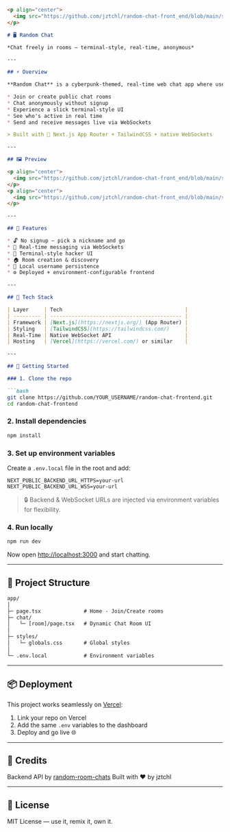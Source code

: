 
````md
<p align="center">
  <img src="https://github.com/jztchl/random-chat-front_end/blob/main/screenshots/logo.png?raw=true" alt="Random Chat Logo" width="200"/>
</p>

# 🖥️ Random Chat

*Chat freely in rooms — terminal-style, real-time, anonymous*

---

## ⚡ Overview

**Random Chat** is a cyberpunk-themed, real-time web chat app where users can:

* Join or create public chat rooms  
* Chat anonymously without signup  
* Experience a slick terminal-style UI  
* See who's active in real time  
* Send and receive messages live via WebSockets  

> Built with 💚 Next.js App Router + TailwindCSS + native WebSockets

---

## 🖼️ Preview

<p align="center">
  <img src="https://github.com/jztchl/random-chat-front_end/blob/main/screenshots/1.png?raw=true" alt="Chat Room Screenshot" width="600"/>
</p>
<p align="center">
  <img src="https://github.com/jztchl/random-chat-front_end/blob/main/screenshots/2.png?raw=true" alt="Room Join Page" width="600"/>
</p>

---

## 🧠 Features

* 🔓 No signup — pick a nickname and go  
* 📡 Real-time messaging via WebSockets  
* 🧪 Terminal-style hacker UI  
* 🏠 Room creation & discovery  
* 🔐 Local username persistence  
* ⚙️ Deployed + environment-configurable frontend

---

## 🔧 Tech Stack

| Layer     | Tech                                        |
| --------- | ------------------------------------------- |
| Framework | [Next.js](https://nextjs.org/) (App Router) |
| Styling   | [TailwindCSS](https://tailwindcss.com/)     |
| Real-Time | Native WebSocket API                        |
| Hosting   | [Vercel](https://vercel.com/) or similar    |

---

## 🚀 Getting Started

### 1. Clone the repo

```bash
git clone https://github.com/YOUR_USERNAME/random-chat-frontend.git
cd random-chat-frontend
````

### 2. Install dependencies

```bash
npm install
```

### 3. Set up environment variables

Create a `.env.local` file in the root and add:

```env
NEXT_PUBLIC_BACKEND_URL_HTTPS=your-url
NEXT_PUBLIC_BACKEND_URL_WSS=your-url
```

> 🔒 Backend & WebSocket URLs are injected via environment variables for flexibility.

### 4. Run locally

```bash
npm run dev
```

Now open [http://localhost:3000](http://localhost:3000) and start chatting.

---

## 🧪 Project Structure

```txt
app/
│
├─ page.tsx              # Home - Join/Create rooms
├─ chat/
│   └─ [room]/page.tsx   # Dynamic Chat Room UI
│
├─ styles/
│   └─ globals.css       # Global styles
│
└─ .env.local            # Environment variables
```

---

## 📦 Deployment

This project works seamlessly on [Vercel](https://vercel.com/):

1. Link your repo on Vercel
2. Add the same `.env` variables to the dashboard
3. Deploy and go live 🌐

---

## 🙏 Credits

Backend API by [random-room-chats](https://github.com/jztchl/random-room-chats)
Built with ❤️ by jztchl

---

## 📄 License

MIT License — use it, remix it, own it.

```


